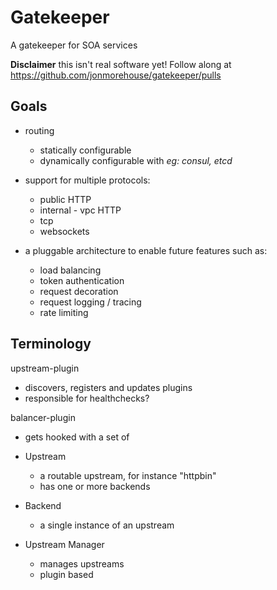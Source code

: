 # Gatekeeper

A gatekeeper for SOA services

**Disclaimer** this isn't real software yet! Follow along at https://github.com/jonmorehouse/gatekeeper/pulls

## Goals

* routing
  - statically configurable
  - dynamically configurable with _eg: consul, etcd_

* support for multiple protocols:
  - public HTTP
  - internal - vpc HTTP
  - tcp
  - websockets

* a pluggable architecture to enable future features such as:
  - load balancing
  - token authentication
  - request decoration
  - request logging / tracing
  - rate limiting

## Terminology

upstream-plugin
  - discovers, registers and updates plugins
  - responsible for healthchecks?

balancer-plugin
  - gets hooked with a set of 

* Upstream
  - a routable upstream, for instance "httpbin"
  - has one or more backends

* Backend
  - a single instance of an upstream
* Upstream Manager
  - manages upstreams
  - plugin based

